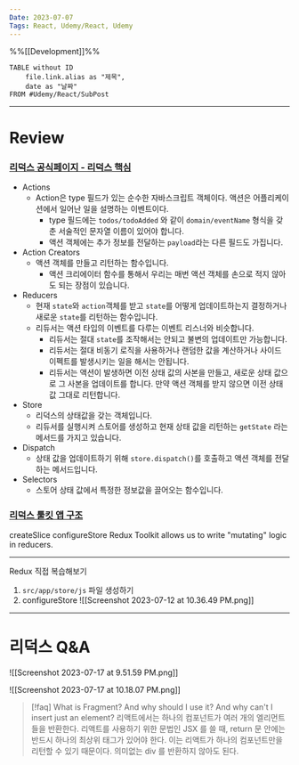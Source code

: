 ```yaml
---
Date: 2023-07-07
Tags: React, Udemy/React, Udemy
---
```

%%[[Development]]%%

```dataview 
TABLE without ID
	file.link.alias as "제목",
	date as "날짜"
FROM #Udemy/React/SubPost 
```

--------
# Review

### [리덕스 공식페이지 - 리덕스 핵심](https://redux.js.org/tutorials/essentials/part-1-overview-concepts)
- Actions
	- Action은 type 필드가 있는 순수한 자바스크립트 객체이다. 액션은 어플리케이션에서 일어난 일을 설명하는 이벤트이다.
		- type 필드에는 `todos/todoAdded` 와 같이 `domain/eventName` 형식을 갖춘 서술적인 문자열 이름이 있어야 합니다.  
		- 액션 객체에는 추가 정보를 전달하는 `payload`라는 다른 필드도 가집니다.
- Action Creators
	- 액션 객체를 만들고 리턴하는 함수입니다. 
		- 액션 크리에이터 함수를 통해서 우리는 매번 액션 객체를 손으로 적지 않아도 되는 장점이 있습니다.
- Reducers
	- 현재 `state`와 `action`객체를 받고 `state`를 어떻게 업데이트하는지 결정하거나 새로운 `state`를 리턴하는 함수입니다.
	- 리듀서는 액션 타입의 이벤트를 다루는 이벤트 리스너와 비슷합니다. 
		- 리듀서는 절대 `state`를 조작해서는 안되고 불변의 업데이트만 가능합니다.
		- 리듀서는 절대 비동기 로직을 사용하거나 랜덤한 값을 계산하거나 사이드 이펙트를 발생시키는 일을 해서는 안됩니다.
		- 리듀서는 액션이 발생하면 이전 상태 값의 사본을 만들고, 새로운 상태 값으로 그 사본을 업데이트를 합니다. 만약 액션 객체를 받지 않으면 이전 상태 값 그대로 리턴합니다.
- Store
	- 리덕스의 상태값을 갖는 객체입니다. 
	- 리듀서를 실행시켜 스토어를 생성하고 현재 상태 값을 리턴하는 `getState` 라는 메서드를 가지고 있습니다.
- Dispatch
	- 상태 값을 업데이트하기 위해 `store.dispatch()`를 호출하고 액션 객체를 전달하는 메서드입니다.
- Selectors
	- 스토어 상태 값에서 특정한 정보값을 끌어오는 함수입니다.

### [리덕스 툴킷 앱 구조](https://redux.js.org/tutorials/essentials/part-2-app-structure)
createSlice
configureStore
Redux Toolkit allows us to write "mutating" logic in reducers.


----
Redux 직접 복습해보기
1. `src/app/store/js` 파일 생성하기
2. configureStore
![[Screenshot 2023-07-12 at 10.36.49 PM.png]]
----
# 리덕스 Q&A

![[Screenshot 2023-07-17 at 9.51.59 PM.png]]

![[Screenshot 2023-07-17 at 10.18.07 PM.png]]

> [!faq] What is Fragment? And why should I use it? And why can't I insert just an element?
> 리액트에서는 하나의 컴포넌트가 여러 개의 엘리먼트들을 반환한다. 리액트를 사용하기 위한 문법인 JSX 를 쓸 때, return 문 안에는 반드시 하나의 최상위 태그가 있어야 한다. 이는 리액트가 하나의 컴포넌트만을 리턴할 수 있기 때문이다.
> 의미없는 div 를 반환하지 않아도 된다.

